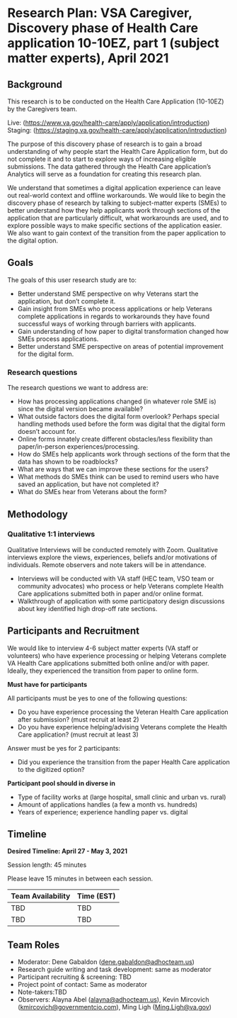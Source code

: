 # Research Plan: VSA Caregiver, Discovery phase of Health Care application 10-10EZ, part 1 (subject matter experts), April 2021

## Background

This research is to be conducted on the Health Care Application (10-10EZ) by the Caregivers team.

Live: (https://www.va.gov/health-care/apply/application/introduction)
Staging: (https://staging.va.gov/health-care/apply/application/introduction)

The purpose of this discovery phase of research is to gain a broad understanding of why people start the Health Care Application form, but do not complete it and to start to explore ways of increasing eligible submissions. The data gathered through the Health Care application’s Analytics will serve as a foundation for creating this research plan.

We understand that sometimes a digital application experience can leave out real-world context and offline workarounds. We would like to begin the discovery phase of research by talking to subject-matter experts (SMEs) to better understand how they help applicants work through sections of the application that are particularly difficult, what workarounds are used, and to explore possible ways to make specific sections of the application easier. We also want to gain context of the transition from the paper application to the digital option. 


## Goals

The goals of this user research study are to: 

- Better understand SME perspective on why Veterans start the application, but don’t complete it.
- Gain insight from SMEs who process applications or help Veterans complete applications in regards to workarounds they have found successful ways of working through barriers with applicants.
- Gain understanding of how paper to digital transformation changed how SMEs process applications.
- Better understand SME perspective on areas of potential improvement for the digital form.


### Research questions

The research questions we want to address are: 

- How has processing applications changed (in whatever role SME is) since the digital version became available?
- What outside factors does the digital form overlook? Perhaps special handling methods used before the form was digital that the digital form doesn’t account for.
- Online forms innately create different obstacles/less flexibility than paper/in-person experiences/processing.
- How do SMEs help applicants work through sections of the form that the data has shown to be roadblocks?
- What are ways that we can improve these sections for the users?
- What methods do SMEs think can be used to remind users who have saved an application, but have not completed it?
- What do SMEs hear from Veterans about the form?


## Methodology 

### Qualitative 1:1 interviews 
Qualitative Interviews will be conducted remotely with Zoom. Qualitative interviews explore the views, experiences, beliefs and/or motivations of individuals. Remote observers and note takers will be in attendance.
- Interviews will be conducted with VA staff (HEC team, VSO team or community advocates) who process or help Veterans complete Health Care applications submitted both in paper and/or online format.
- Walkthrough of application with some participatory design discussions about key identified high drop-off rate sections.



## Participants and Recruitment

We would like to interview 4-6 subject matter experts (VA staff or volunteers) who have experience processing or helping Veterans complete VA Health Care applications submitted both online and/or with paper. Ideally, they experienced the transition from paper to online form.

**Must have for participants**

All participants must be yes to one of the following questions:

- Do you have experience processing the Veteran Health Care application after submission? (must recruit at least 2)
- Do you have experience helping/advising Veterans complete the Health Care application? (must recruit at least 3)

Answer must be yes for 2 participants: 

- Did you experience the transition from the paper Health Care application to the digitized option?

**Participant pool should in diverse in**

- Type of facility works at (large hospital, small clinic and urban vs. rural)
- Amount of applications handles (a few a month vs. hundreds)
- Years of experience; experience handling paper vs. digital


## Timeline 

**Desired Timeline: April 27 - May 3, 2021**

Session length: 45 minutes 

Please leave 15 minutes in between each session.

Team Availability | Time (EST)
------------------|--------------
TBD | TBD
TBD | TBD


## Team Roles	

- Moderator: Dene Gabaldon (dene.gabaldon@adhocteam.us)
- Research guide writing and task development: same as moderator
- Participant recruiting & screening: TBD
- Project point of contact: Same as moderator
- Note-takers:TBD
- Observers: Alayna Abel (alayna@adhocteam.us), Kevin Mircovich (kmircovich@governmentcio.com), Ming Ligh (Ming.Ligh@va.gov) 

